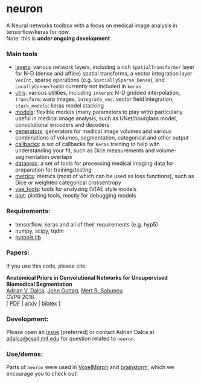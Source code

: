 # neuron
A Neural networks toolbox with a focus on medical image analysis in tensorflow/keras for now.  
Note: this is **under ongoing development**

### Main tools
- [layers](neuron/layers.py): various network layers, including a rich `SpatialTransformer` layer for N-D (dense and affine) spatial transforms, a vector integration layer `VecInt`, sparse operations (e.g. `SpatiallySparse_Dense`), and `LocallyConnected3D` currently not included in `keras`  
- [utils](neuron/utils.py): various utilities, including `interpn`: N-D gridded interpolation, `transform`: warp images, `integrate_vec`: vector field integration, `stack_models`: keras model stacking  
- [models](neuron/models.py): flexible models (many parameters to play with) particularly useful in medical image analysis, such as UNet/hourglass model, convolutional encoders and decoders   
- [generators](neuron/generators.py): generators for medical image volumes and various combinations of volumes, segmentation, categorical and other output  
- [callbacks](neuron/callbacks.py): a set of callbacks for `keras` training to help with understanding your fit, such as Dice measurements and volume-segmentation overlaps  
- [dataproc](neuron/dataproc.py): a set of tools for processing medical imaging data for preparation for training/testing  
- [metrics](neuron/metrics.py): metrics (most of which can be used as loss functions), such as Dice or weighted categorical crossentropy  
- [vae_tools](neuron/vae_tools.py): tools for analyzing (V)AE style models  
- [plot](neuron/plot.py): plotting tools, mostly for debugging models  


### Requirements:
- tensorflow, keras and all of their requirements (e.g. hyp5) 
- numpy, scipy, tqdm  
- [pytools lib](https://github.com/adalca/pytools-lib)
 
### Papers:
If you use this code, please cite:

**Anatomical Priors in Convolutional Networks for Unsupervised Biomedical Segmentation**  
[Adrian V. Dalca](http://adalca.mit.edu), [John Guttag](https://people.csail.mit.edu/guttag/), [Mert R. Sabuncu](http://sabuncu.engineering.cornell.edu/)  
CVPR 2018.  
[ [PDF](http://www.mit.edu/~adalca/files/papers/cvpr2018_priors.pdf) | [arxiv](http://arxiv.org/abs/1903.03148) | [bibtex](bibtex.txt) ]

### Development:
Please open an [issue](https://github.com/adalca/neuron/issues) [preferred] or contact Adrian Dalca at adalca@csail.mit.edu for question related to `neuron`.


### Use/demos:
Parts of `neuron` were used in [VoxelMorph](http://voxelmorph.mit.edu) and [brainstorm](https://github.com/xamyzhao/brainstorm/), which we encourage you to check out!
